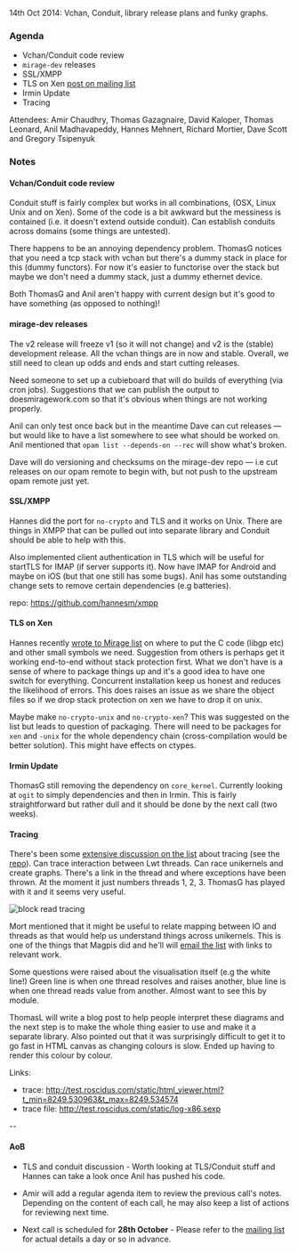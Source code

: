 14th Oct 2014: Vchan, Conduit, library release plans and funky graphs.

### Agenda ###

* Vchan/Conduit code review
* `mirage-dev` releases
* SSL/XMPP
* TLS on Xen [post on mailing list][tls-xen]
* Irmin Update
* Tracing

Attendees: Amir Chaudhry, Thomas Gazagnaire, David Kaloper, Thomas Leonard,
Anil Madhavapeddy, Hannes Mehnert, Richard Mortier, Dave Scott and
Gregory Tsipenyuk


### Notes ###

#### Vchan/Conduit code review ####

Conduit stuff is fairly complex but works in all combinations, (OSX, Linux
Unix and on Xen). Some of the code is a bit awkward but the messiness is
contained (i.e. it doesn't extend outside conduit). Can establish conduits
across domains (some things are untested). 

There happens to be an annoying dependency problem. ThomasG notices that you
need a tcp stack with vchan but there's a dummy stack in place for this (dummy
functors). For now it's easier to functorise over the stack but maybe we don't
need a dummy stack, just a dummy ethernet device.

Both ThomasG and Anil aren't happy with current design but it's good to have
something (as opposed to nothing)!  


#### mirage-dev releases ####

The v2 release will freeze v1 (so it will not change) and v2 is the (stable)
development release.  All the vchan things are in now and stable. Overall, we
still need to clean up odds and ends and start cutting releases.  

Need someone to set up a cubieboard that will do builds of everything (via
cron jobs). Suggestions that we can publish the output to doesmiragework.com
so that it's obvious when things are not working properly. 

Anil can only test once back but in the meantime Dave can cut releases — but
would like to have a list somewhere to see what should be worked on. Anil
mentioned that `opam list --depends-on --rec` will show what's broken. 

Dave will do versioning and checksums on the mirage-dev repo — i.e cut
releases on our opam remote to begin with, but not push to the upstream opam
remote just yet. 

#### SSL/XMPP ####

Hannes did the port for `no-crypto` and TLS and it works on Unix. There are
things in XMPP that can be pulled out into separate library and Conduit should
be able to help with this.

Also implemented client authentication in TLS which will be useful for
startTLS for IMAP (if server supports it). Now have IMAP for Android and maybe
on iOS (but that one still has some bugs). Anil has some outstanding
change sets to remove certain dependencies (e.g batteries).

repo: <https://github.com/hannesm/xmpp>

#### TLS on Xen ####

Hannes recently [wrote to Mirage list][tls-xen] on where to put the C code 
(libgp etc) and other small symbols we need. Suggestion from others is perhaps
get it working end-to-end without stack protection first. What we don't have
is a sense of where to package things up and it's a good idea to have one
switch for everything.  Concurrent installation keep us honest and reduces the
likelihood of errors. This does raises an issue as we share the object files
so if we drop stack protection on xen we have to drop it on unix.

Maybe make `no-crypto-unix` and `no-crypto-xen`? This was suggested on the
list but leads to question of packaging. There will need to be packages for
`xen` and `-unix` for the whole dependency chain (cross-compilation would be
better solution). This might have effects on ctypes.  

<!--
Hannes, wants to take a shot at ocamlfind [and I missed the rest of this]
-->

[tls-xen]: http://lists.xenproject.org/archives/html/mirageos-devel/2014-10/msg00001.html

#### Irmin Update ####

ThomasG still removing the dependency on `core_kernel`. Currently looking at
`ogit` to simply dependencies and then in Irmin. This is fairly
straightforward but rather dull and it should be done by the next call
(two weeks).

#### Tracing ####

There's been some [extensive discussion on the list][tracing] about tracing
(see the [repo][]). Can trace interaction between Lwt threads. Can race
unikernels and create graphs. There's a link in the thread and where
exceptions have been thrown. At the moment it just numbers threads 1, 2, 3.
ThomasG has played with it and it seems very useful. 

![block read tracing](http://test.roscidus.com/static/block-read-mirage-x86.png)

Mort mentioned that it might be useful to relate mapping between IO and
threads as that would help us understand things across unikernels. This is one
of the things that Magpis did and he'll will [email the list][magpie] with
links to relevant work.  

Some questions were raised about the visualisation itself (e.g the white line!)
Green line is when one thread resolves and raises another, blue line is when
one thread reads value from another. Almost want to see this by module. 

ThomasL will write a blog post to help people interpret these diagrams and the
next step is to make the whole thing easier to use and make it a separate
library. Also pointed out that it was surprisingly difficult to get it to go
fast in HTML canvas as changing colours is slow.  Ended up having to render
this colour by colour. 

Links:

- trace: <http://test.roscidus.com/static/html_viewer.html?t_min=8249.530963&t_max=8249.534574>
- trace file: <http://test.roscidus.com/static/log-x86.sexp>

[tracing]: http://lists.xenproject.org/archives/html/mirageos-devel/2014-10/msg00023.html
[repo]: https://github.com/talex5/mirage-tracing
[magpie]: http://lists.xenproject.org/archives/html/mirageos-devel/2014-10/msg00045.html


-- 

#### AoB ####

- TLS and conduit discussion - Worth looking at TLS/Conduit stuff and Hannes can take a look once Anil has pushed his code. 

- Amir will add a regular agenda item to review the previous call's notes.
Depending on the content of each call, he may also keep a list of actions for
reviewing next time.

- Next call is scheduled for **28th October** - Please refer to the
[mailing list][mir-mail] for actual details a day or so in advance.

[mir-mail]: http://lists.xenproject.org/cgi-bin/mailman/listinfo/mirageos-devel
